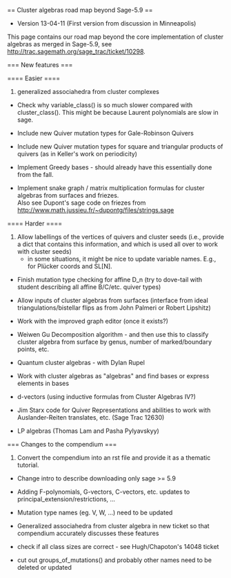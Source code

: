 == Cluster algebras road map beyond Sage-5.9 ==

 * Version 13-04-11 (First version from discussion in Minneapolis)

This page contains our road map beyond the core implementation of cluster algebras as merged in Sage-5.9, see http://trac.sagemath.org/sage_trac/ticket/10298.

=== New features ===

==== Easier ====

 1. generalized associahedra from cluster complexes

 * Check why variable_class() is so much slower compared with cluster_class().  This might be because Laurent polynomials are slow in sage.

 * Include new Quiver mutation types for Gale-Robinson Quivers

 * Include new Quiver mutation types for square and triangular products of quivers (as in Keller's work on periodicity)

 * Implement Greedy bases - should already have this essentially done from the fall.

 * Implement snake graph / matrix multiplication formulas for cluster algebras from surfaces and friezes.  
Also see Dupont's sage code on friezes from http://www.math.jussieu.fr/~dupontg/files/strings.sage

==== Harder ====


 1. Allow labellings of the vertices of quivers and cluster seeds (i.e., provide a dict that contains this information, and which is used all over to work with cluster seeds)
    * in some situations, it might be nice to update variable names. E.g., for Plücker coords and SL[N].

 * Finish mutation type checking for affine D_n (try to dove-tail with student describing all affine B/C/etc. quiver types)

 * Allow inputs of cluster algebras from surfaces (interface from ideal triangulations/bistellar flips as from John Palmeri or Robert Lipshitz)

 * Work with the improved graph editor (once it exists?)

 * Weiwen Gu Decomposition algorithm - and then use this to classify cluster algebra from surface by genus, number of marked/boundary points, etc.

 * Quantum cluster algebras - with Dylan Rupel

 * Work with cluster algebras as "algebras" and find bases or express elements in bases 

 * d-vectors (using inductive formulas from Cluster Algebras IV?)

 * Jim Starx code for Quiver Representations and abilities to work with Auslander-Reiten translates, etc. (Sage Trac 12630)

 * LP algebras (Thomas Lam and Pasha Pylyavskyy)


=== Changes to the compendium ===

 1. Convert the compendium into an rst file and provide it as a thematic tutorial.

 * Change intro to describe downloading only sage >= 5.9

 * Adding F-polynomials, G-vectors, C-vectors, etc. updates to principal_extension/restrictions, ...

 * Mutation type names (eg. V, W, ...) need to be updated

 * Generalized associahedra from cluster algebra in new ticket so that compendium accurately discusses these features

 * check if all class sizes are correct - see Hugh/Chapoton's 14048 ticket

 * cut out groups_of_mutations() and probably other names need to be deleted or updated
